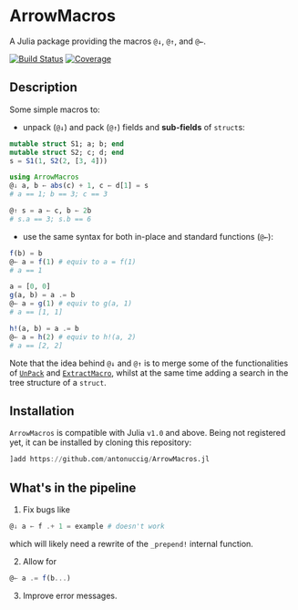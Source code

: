 # ArrowMacros

A Julia package providing the macros `@↓`, `@↑`, and `@←`.

[![Build Status](https://github.com/antonuccig/ArrowMacros.jl/workflows/CI/badge.svg)](https://github.com/antonuccig/ArrowMacros.jl/actions)
[![Coverage](https://codecov.io/gh/antonuccig/ArrowMacros.jl/branch/master/graph/badge.svg)](https://codecov.io/gh/antonuccig/ArrowMacros.jl)

## Description

Some simple macros to:

- unpack (`@↓`) and pack (`@↑`) fields and **sub-fields** of `struct`s:
```julia
mutable struct S1; a; b; end
mutable struct S2; c; d; end
s = S1(1, S2(2, [3, 4]))
```
```julia
using ArrowMacros
@↓ a, b ← abs(c) + 1, c ← d[1] = s
# a == 1; b == 3; c == 3
```
```julia
@↑ s = a ← c, b ← 2b
# s.a == 3; s.b == 6
```

- use the same syntax for both in-place and standard functions (`@←`):
```julia
f(b) = b
@← a = f(1) # equiv to a = f(1)
# a == 1
```
```julia
a = [0, 0]
g(a, b) = a .= b
@← a = g(1) # equiv to g(a, 1)
# a == [1, 1]
```
```julia
h!(a, b) = a .= b
@← a = h(2) # equiv to h!(a, 2)
# a == [2, 2]
```

Note that the idea behind `@↓` and `@↑` is to merge some of the functionalities of [`UnPack`](https://github.com/mauro3/UnPack.jl) and [`ExtractMacro`](https://github.com/carlobaldassi/ExtractMacro.jl), whilst at the same time adding a search in the tree structure of a `struct`.


## Installation

`ArrowMacros` is compatible with Julia `v1.0` and above. Being not registered yet, it can be installed by cloning this repository:
```julia
]add https://github.com/antonuccig/ArrowMacros.jl
```

## What's in the pipeline

1. Fix bugs like
```julia
@↓ a ← f .+ 1 = example # doesn't work
```
which will likely need a rewrite of the `_prepend!` internal function.

2. Allow for
```julia
@← a .= f(b...)
```

3. Improve error messages.
